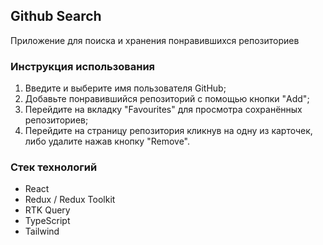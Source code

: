 ## Github Search

Приложение для поиска и хранения понравившихся репозиториев

### Инструкция использования

1. Введите и выберите имя пользователя GitHub;
2. Добавьте понравившийся репозиторий с помощью кнопки "Add";
3. Перейдите на вкладку "Favourites" для просмотра сохранённых репозиториев;
4. Перейдите на страницу репозитория кликнув на одну из карточек, либо удалите нажав кнопку "Remove".

### Стек технологий

- React
- Redux / Redux Toolkit
- RTK Query
- TypeScript
- Tailwind
